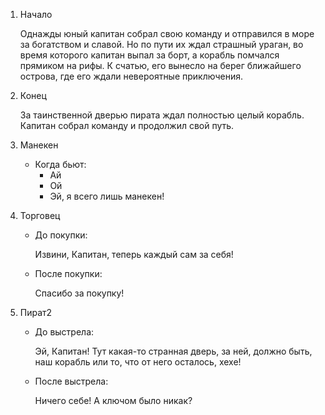 1. Начало

    Однажды юный капитан собрал свою команду и отправился в море за богатством и славой. Но по пути их ждал страшный ураган, во время которого капитан выпал за борт, а корабль помчался прямиком на рифы. К счатью, его вынесло на берег ближайшего острова, где его ждали невероятные приключения.

2. Конец

    За таинственной дверью пирата ждал полностью целый корабль. Капитан собрал команду и продолжил свой путь.

3. Манекен
    * Когда бьют:
        * Ай
        * Ой
        * Эй, я всего лишь манекен!
4. Торговец
    * До покупки:

        Извини, Капитан, теперь каждый сам за себя!

    * После покупки:

        Спасибо за покупку!
5. Пират2
    * До выстрела:

        Эй, Капитан! Тут какая-то странная дверь, за ней, должно быть, наш корабль или то, что от него осталось, хехе!
    * После выстрела:

        Ничего себе! А ключом было никак?